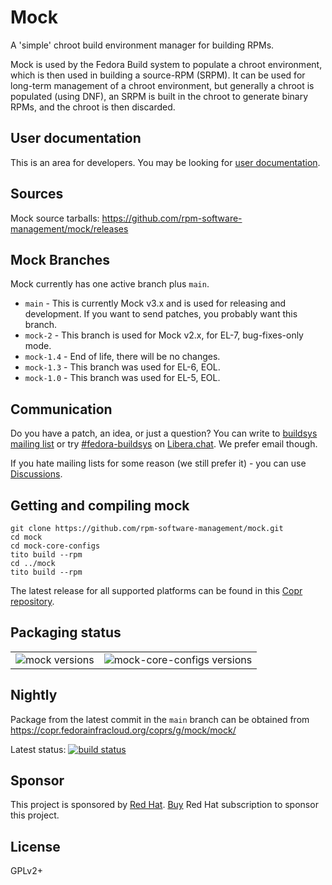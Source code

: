 # Mock

A 'simple' chroot build environment manager for building RPMs.

Mock is used by the Fedora Build system to populate a chroot environment, which is then used in building a source-RPM (SRPM). It can be used for long-term management of a chroot environment, but generally a chroot is populated (using DNF), an SRPM is built in the chroot to generate binary RPMs, and the chroot is then discarded.

## User documentation

This is an area for developers. You may be looking for [user documentation](https://rpm-software-management.github.io/mock/).

## Sources

Mock source tarballs: https://github.com/rpm-software-management/mock/releases

## Mock Branches

Mock currently has one active branch plus `main`.

 * `main` - This is currently Mock v3.x and is used for releasing and
   development.  If you want to send patches, you probably want this branch.
 * `mock-2` - This branch is used for Mock v2.x, for EL-7, bug-fixes-only mode.
 * `mock-1.4` - End of life, there will be no changes.
 * `mock-1.3` - This branch was used for EL-6, EOL.
 * `mock-1.0` - This branch was used for EL-5, EOL.

## Communication

Do you have a patch, an idea, or just a question? You can write to [buildsys mailing list](https://lists.fedoraproject.org/admin/lists/buildsys%40lists.fedoraproject.org/) or try [#fedora-buildsys](http://web.libera.chat/) on [Libera.chat](https://libera.chat/). We prefer email though.

If you hate mailing lists for some reason (we still prefer it) - you can use [Discussions](https://github.com/rpm-software-management/mock/discussions).

## Getting and compiling mock

    git clone https://github.com/rpm-software-management/mock.git
    cd mock
    cd mock-core-configs
    tito build --rpm
    cd ../mock
    tito build --rpm


The latest release for all supported platforms can be found in this [Copr repository](https://copr.fedorainfracloud.org/coprs/g/mock/mock-stable/).

## Packaging status

<table border="0"><tr><td valign="top">
<img src="https://repology.org/badge/vertical-allrepos/mock.svg?exclude_unsupported=1&header=mock" alt="mock versions" />
</td><td  valign="top">
<img src="https://repology.org/badge/vertical-allrepos/mock-core-configs.svg?exclude_unsupported=1&header=mock-core-configs" alt="mock-core-configs versions" />
</td></tr></table>

## Nightly

Package from the latest commit in the `main` branch can be obtained from https://copr.fedorainfracloud.org/coprs/g/mock/mock/

Latest status: [![build status](https://copr.fedorainfracloud.org/coprs/g/mock/mock/package/mock/status_image/last_build.png)](https://copr.fedorainfracloud.org/coprs/g/mock/mock/package/mock/)


## Sponsor

This project is sponsored by [Red Hat](https://www.redhat.com/). [Buy](https://www.redhat.com/en/store) Red Hat subscription to sponsor this project.


## License

GPLv2+
